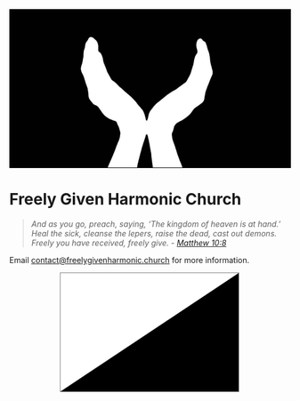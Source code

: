 <img src="images/giving-hands.jpg" alt="White silhouette of giving hands on a black background" style="border:1px solid black; margin: auto; display: block;" max-width="100%" height="auto"/>

# Freely Given Harmonic Church

> *And as you go, preach, saying, ‘The kingdom of heaven is at hand.’ Heal the sick, cleanse the lepers, raise the dead, cast out demons. Freely you have received, freely give.* - [*Matthew 10:8*](https://biblehub.com/matthew/10-8.htm)

Email [contact@freelygivenharmonic.church](mailto:contact@freelygivenharmonic.church) for more information.

<img src="images/Anarcho-Pacifist_flag.png" alt="Anarcho-Pacifist flag" style="border:1px solid grey; margin: auto; display: block;" max-width="100%" height="auto"/> 
